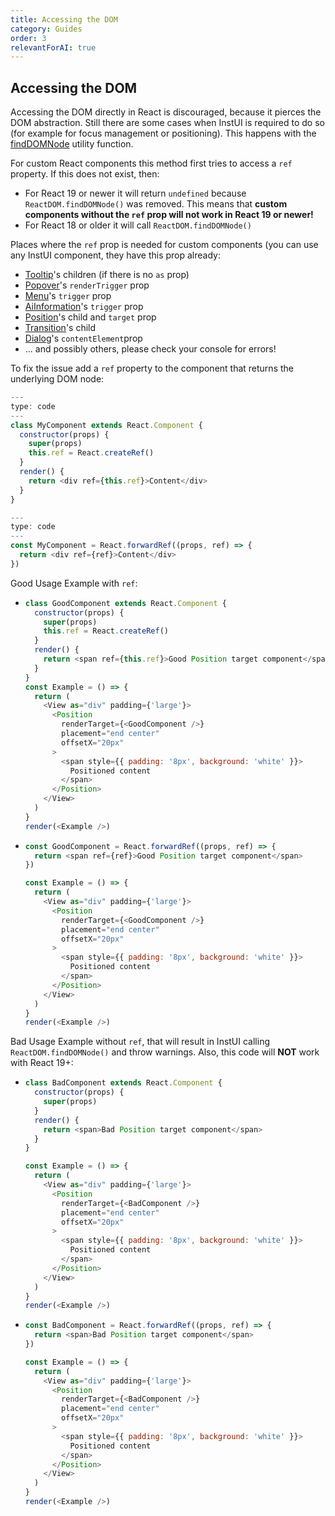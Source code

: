 ```yaml
---
title: Accessing the DOM
category: Guides
order: 3
relevantForAI: true
---
```


## Accessing the DOM

Accessing the DOM directly in React is discouraged, because it pierces the DOM abstraction. Still there are some cases when InstUI is required to do so (for example for focus management or positioning). This happens with the [findDOMNode](#findDOMNode) utility function.

For custom React components this method first tries to access a `ref` property. If this does not exist, then:

- For React 19 or newer it will return `undefined` because `ReactDOM.findDOMNode()` was removed. This means that **custom components without the `ref` prop will not work in React 19 or newer!**
- For React 18 or older it will call `ReactDOM.findDOMNode()`

Places where the `ref` prop is needed for custom components (you can use any InstUI component, they have this prop already:

- [Tooltip](#Tooltip)'s children (if there is no `as` prop)
- [Popover](#Popover)'s `renderTrigger` prop
- [Menu](#Menu)'s `trigger` prop
- [AiInformation](#AiInformation)'s `trigger` prop
- [Position](#Position)'s child and `target` prop
- [Transition](#Transition)'s child
- [Dialog](#Dialog)'s `contentElement`prop
- ... and possibly others, please check your console for errors!

To fix the issue add a `ref` property to the component that returns the underlying DOM node:

```javascript
---
type: code
---
class MyComponent extends React.Component {
  constructor(props) {
    super(props)
    this.ref = React.createRef()
  }
  render() {
    return <div ref={this.ref}>Content</div>
  }
}
```

```javascript
---
type: code
---
const MyComponent = React.forwardRef((props, ref) => {
  return <div ref={ref}>Content</div>
})
```

Good Usage Example with `ref`:

- ```js
  class GoodComponent extends React.Component {
    constructor(props) {
      super(props)
      this.ref = React.createRef()
    }
    render() {
      return <span ref={this.ref}>Good Position target component</span>
    }
  }
  const Example = () => {
    return (
      <View as="div" padding={'large'}>
        <Position
          renderTarget={<GoodComponent />}
          placement="end center"
          offsetX="20px"
        >
          <span style={{ padding: '8px', background: 'white' }}>
            Positioned content
          </span>
        </Position>
      </View>
    )
  }
  render(<Example />)
  ```

- ```js
  const GoodComponent = React.forwardRef((props, ref) => {
    return <span ref={ref}>Good Position target component</span>
  })

  const Example = () => {
    return (
      <View as="div" padding={'large'}>
        <Position
          renderTarget={<GoodComponent />}
          placement="end center"
          offsetX="20px"
        >
          <span style={{ padding: '8px', background: 'white' }}>
            Positioned content
          </span>
        </Position>
      </View>
    )
  }
  render(<Example />)
  ```

Bad Usage Example without `ref`, that will result in InstUI calling `ReactDOM.findDOMNode()` and throw warnings. Also, this code will **NOT** work with React 19+:

- ```js
  class BadComponent extends React.Component {
    constructor(props) {
      super(props)
    }
    render() {
      return <span>Bad Position target component</span>
    }
  }

  const Example = () => {
    return (
      <View as="div" padding={'large'}>
        <Position
          renderTarget={<BadComponent />}
          placement="end center"
          offsetX="20px"
        >
          <span style={{ padding: '8px', background: 'white' }}>
            Positioned content
          </span>
        </Position>
      </View>
    )
  }
  render(<Example />)
  ```

- ```js
  const BadComponent = React.forwardRef((props, ref) => {
    return <span>Bad Position target component</span>
  })

  const Example = () => {
    return (
      <View as="div" padding={'large'}>
        <Position
          renderTarget={<BadComponent />}
          placement="end center"
          offsetX="20px"
        >
          <span style={{ padding: '8px', background: 'white' }}>
            Positioned content
          </span>
        </Position>
      </View>
    )
  }
  render(<Example />)
  ```
